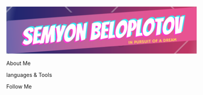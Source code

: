 [![Header](https://github.com/AllInEndTo/AllInEndTo/blob/main/assets/av.png)](https://vk.com/dzhaxe)

About Me

languages & Tools

Follow Me